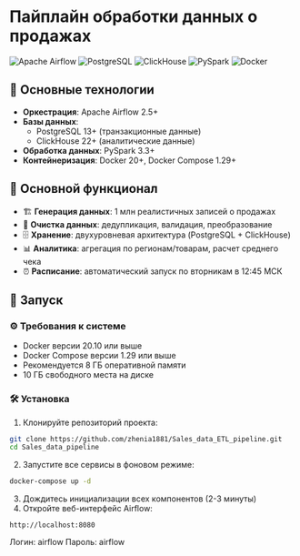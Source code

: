 # Пайплайн обработки данных о продажах

![Apache Airflow](https://img.shields.io/badge/Apache_Airflow-017CEE?style=for-the-badge&logo=Apache%20Airflow&logoColor=white)
![PostgreSQL](https://img.shields.io/badge/PostgreSQL-4169E1?style=for-the-badge&logo=postgresql&logoColor=white)
![ClickHouse](https://img.shields.io/badge/ClickHouse-FFCC01?style=for-the-badge&logo=ClickHouse&logoColor=black)
![PySpark](https://img.shields.io/badge/PySpark-E25A1C?style=for-the-badge&logo=Apache%20Spark&logoColor=white)
![Docker](https://img.shields.io/badge/Docker-2496ED?style=for-the-badge&logo=docker&logoColor=white)

## 🔧 Основные технологии

- **Оркестрация**: Apache Airflow 2.5+
- **Базы данных**:
  - PostgreSQL 13+ (транзакционные данные)
  - ClickHouse 22+ (аналитические данные)
- **Обработка данных**: PySpark 3.3+
- **Контейнеризация**: Docker 20+, Docker Compose 1.29+

## 📌 Основной функционал

- 🏗 **Генерация данных**: 1 млн реалистичных записей о продажах
- 🧹 **Очистка данных**: дедупликация, валидация, преобразование
- 🗄 **Хранение**: двухуровневая архитектура (PostgreSQL + ClickHouse)
- 📊 **Аналитика**: агрегация по регионам/товарам, расчет среднего чека
- ⏰ **Расписание**: автоматический запуск по вторникам в 12:45 МСК

## 🚀 Запуск

### ⚙️ Требования к системе

- Docker версии 20.10 или выше
- Docker Compose версии 1.29 или выше
- Рекомендуется 8 ГБ оперативной памяти
- 10 ГБ свободного места на диске

### 🛠 Установка

1. Клонируйте репозиторий проекта:
```bash
git clone https://github.com/zhenia1881/Sales_data_ETL_pipeline.git
cd Sales_data_pipeline
```
2. Запустите все сервисы в фоновом режиме:
```bash
docker-compose up -d
```

3. Дождитесь инициализации всех компонентов (2-3 минуты)
4. Откройте веб-интерфейс Airflow:
```
http://localhost:8080
```

Логин: airflow
Пароль: airflow
